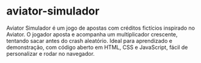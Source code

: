# aviator-simulador
Aviator Simulador é um jogo de apostas com créditos fictícios inspirado no Aviator. O jogador aposta e acompanha um multiplicador crescente, tentando sacar antes do crash aleatório. Ideal para aprendizado e demonstração, com código aberto em HTML, CSS e JavaScript, fácil de personalizar e rodar no navegador.
